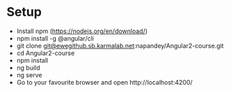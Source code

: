 # Setup 

* Install npm (https://nodejs.org/en/download/)
* npm install -g @angular/cli
* git clone git@ewegithub.sb.karmalab.net:napandey/Angular2-course.git
* cd Angular2-course
* npm install
* ng build
* ng serve
* Go to your favourite browser and open http://localhost:4200/

